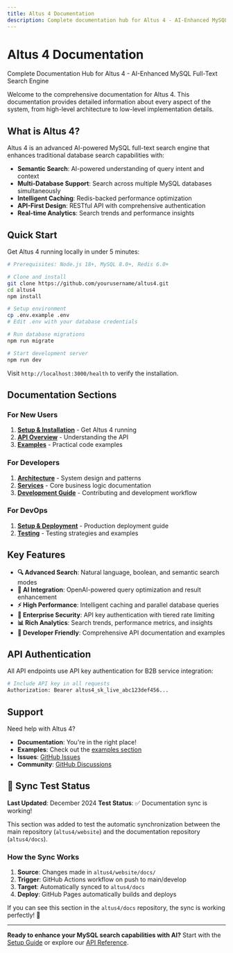 ```yaml
---
title: Altus 4 Documentation
description: Complete documentation hub for Altus 4 - AI-Enhanced MySQL Full-Text Search Engine with semantic search, multi-database support, and intelligent caching.
---
```


# Altus 4 Documentation

Complete Documentation Hub for Altus 4 - AI-Enhanced MySQL Full-Text Search Engine

Welcome to the comprehensive documentation for Altus 4. This documentation provides detailed information about every aspect of the system, from high-level architecture to low-level implementation details.

## What is Altus 4?

Altus 4 is an advanced AI-powered MySQL full-text search engine that enhances traditional database search capabilities with:

- **Semantic Search**: AI-powered understanding of query intent and context
- **Multi-Database Support**: Search across multiple MySQL databases simultaneously
- **Intelligent Caching**: Redis-backed performance optimization
- **API-First Design**: RESTful API with comprehensive authentication
- **Real-time Analytics**: Search trends and performance insights

## Quick Start

Get Altus 4 running locally in under 5 minutes:

```bash
# Prerequisites: Node.js 18+, MySQL 8.0+, Redis 6.0+

# Clone and install
git clone https://github.com/yourusername/altus4.git
cd altus4
npm install

# Setup environment
cp .env.example .env
# Edit .env with your database credentials

# Run database migrations
npm run migrate

# Start development server
npm run dev
```

Visit `http://localhost:3000/health` to verify the installation.

## Documentation Sections

### For New Users

1. **[Setup & Installation](setup/)** - Get Altus 4 running
2. **[API Overview](api/)** - Understanding the API
3. **[Examples](examples/)** - Practical code examples

### For Developers

1. **[Architecture](architecture/)** - System design and patterns
2. **[Services](services/)** - Core business logic documentation
3. **[Development Guide](development/)** - Contributing and development workflow

### For DevOps

1. **[Setup & Deployment](setup/)** - Production deployment guide
2. **[Testing](testing/)** - Testing strategies and examples

## Key Features

- **🔍 Advanced Search**: Natural language, boolean, and semantic search modes
- **🤖 AI Integration**: OpenAI-powered query optimization and result enhancement
- **⚡ High Performance**: Intelligent caching and parallel database queries
- **🔐 Enterprise Security**: API key authentication with tiered rate limiting
- **📊 Rich Analytics**: Search trends, performance metrics, and insights
- **🔧 Developer Friendly**: Comprehensive API documentation and examples

## API Authentication

All API endpoints use API key authentication for B2B service integration:

```bash
# Include API key in all requests
Authorization: Bearer altus4_sk_live_abc123def456...
```

## Support

Need help with Altus 4?

- **Documentation**: You're in the right place!
- **Examples**: Check out the [examples section](examples/)
- **Issues**: [GitHub Issues](https://github.com/yourusername/altus4/issues)
- **Community**: [GitHub Discussions](https://github.com/yourusername/altus4/discussions)

## 🧪 Sync Test Status

**Last Updated**: December 2024
**Test Status**: ✅ Documentation sync is working!

This section was added to test the automatic synchronization between the main repository (`altus4/website`) and the documentation repository (`altus4/docs`).

### How the Sync Works

1. **Source**: Changes made in `altus4/website/docs/`
2. **Trigger**: GitHub Actions workflow on push to main/develop
3. **Target**: Automatically synced to `altus4/docs`
4. **Deploy**: GitHub Pages automatically builds and deploys

If you can see this section in the `altus4/docs` repository, the sync is working perfectly! 🎉

---

**Ready to enhance your MySQL search capabilities with AI?** Start with the [Setup Guide](setup/) or explore our [API Reference](api/).
